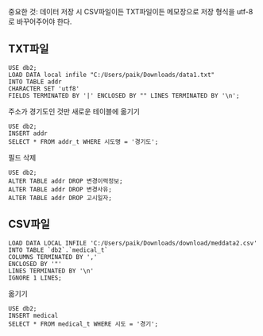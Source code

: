 중요한 것: 데이터 저장 시 CSV파일이든 TXT파일이든 메모장으로 저장 형식을 utf-8로 바꾸어주어야 한다.



## TXT파일

```
USE db2;
LOAD DATA local infile "C:/Users/paik/Downloads/data1.txt" 
INTO TABLE addr
CHARACTER SET 'utf8'
FIELDS TERMINATED BY '|' ENCLOSED BY "" LINES TERMINATED BY '\n';
```

주소가 경기도인 것만 새로운 테이블에 옮기기

```
USE db2;
INSERT addr
SELECT * FROM addr_t WHERE 시도명 = '경기도';
```

필드 삭제

```
USE db2;
ALTER TABLE addr DROP 변경이력정보;
ALTER TABLE addr DROP 변경사유;
ALTER TABLE addr DROP 고시일자;
```



## CSV파일

```
LOAD DATA LOCAL INFILE 'C:/Users/paik/Downloads/download/meddata2.csv'
INTO TABLE `db2`.`medical_t`
COLUMNS TERMINATED BY ','
ENCLOSED BY '"'
LINES TERMINATED BY '\n'
IGNORE 1 LINES;
```

옮기기

```
USE db2;
INSERT medical
SELECT * FROM medical_t WHERE 시도 = '경기';
```

